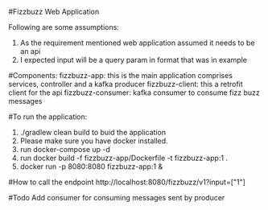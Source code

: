 #Fizzbuzz Web Application

Following are some assumptions:
1) As the requirement mentioned web application assumed it needs to be an api
2) I expected input will be a query param in format that was in example

#Components:
fizzbuzz-app: this is the main application comprises services, controller and a kafka producer
fizzbuzz-client: this a retrofit client for the api
fizzbuzz-consumer: kafka consumer to consume fizz buzz messages

#To run the application:
1) ./gradlew clean build to buid the application
2) Please make sure you have docker installed.
3) run docker-compose up -d
4) run docker build -f fizzbuzz-app/Dockerfile -t fizzbuzz-app:1 .
5) docker run -p 8080:8080 fizzbuzz-app:1 &

#How to call the endpoint
http://localhost:8080/fizzbuzz/v1?input=["1"]

#Todo
Add consumer for consuming messages sent by producer
